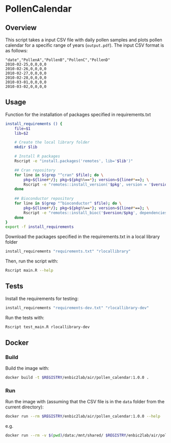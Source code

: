 # PollenCalendar

## Overview 

This script takes a input CSV file with daily pollen samples and plots pollen calendar for a specific range of years (`output.pdf`). The input CSV format is as follows:

```csv
"date","PollenA","PollenB","PollenC","PollenD"
2010-02-25,0,0,0,0
2010-02-26,0,0,0,0
2010-02-27,0,0,0,0
2010-02-28,0,0,0,0
2010-03-01,0,0,0,0
2010-03-02,0,0,0,0
```

## Usage

Function for the installation of packages specified in requirements.txt

```sh
install_requirements () {
    file=$1
    lib=$2

    # Create the local library folder
    mkdir $lib

    # Install R packages
    Rscript -e "install.packages('remotes', lib='$lib')"

    ## Cran repository
    for line in $(grep "^cran" $file); do \
        pkg=${line#*/}; pkg=${pkg%%==*}; version=${line#*==}; \
        Rscript -e "remotes::install_version('$pkg', version = '$version', dependencies = TRUE, lib='$lib')" || exit 1; \
    done
        
    ## Bioconductor repository
    for line in $(grep "^bioconductor" $file); do \
        pkg=${line#*/}; pkg=${pkg%%==*}; version=${line#*==}; \
        Rscript -e "remotes::install_bioc('$version/$pkg', dependencies = TRUE, lib='$lib')" || exit 1; \
    done
}
export -f install_requirements
```

Download the packages specified in the requirements.txt in a local library folder

```sh
install_requirements "requirements.txt" "rlocallibrary"
```

Then, run the script with:

```sh
Rscript main.R --help
```

## Tests

Install the requirements for testing:

```sh
install_requirements "requirements-dev.txt" "rlocallibrary-dev"
```

Run the tests with:

```sh
Rscript test_main.R rlocallibrary-dev
```

## Docker

### Build

Build the image with:

```sh
docker build -t $REGISTRY/enbic2lab/air/pollen_calendar:1.0.0 .
```

### Run

Run the image with (assuming that the CSV file is in the `data` folder from the current directory):

```sh
docker run --rm $REGISTRY/enbic2lab/air/pollen_calendar:1.0.0 --help
```

e.g.

```sh
docker run --rm -v $(pwd)/data:/mnt/shared/ $REGISTRY/enbic2lab/air/pollen_calendar:1.0.0 --filepath /mnt/shared/munich.csv --yStart "None" --yEnd "None" --classes "25, 50, 100, 300"
```